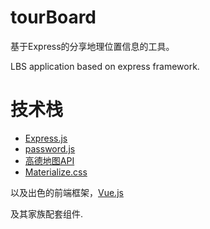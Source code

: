 # tourBoard
基于Express的分享地理位置信息的工具。

LBS application  based on express framework.



# 技术栈
* [Express.js](http://expressjs.com/)
* [password.js](http://passportjs.org/)
* [高德地图API](http://lbs.amap.com/api/javascript-api/summary/)
* [Materialize.css](http://www.materialscss.com/)

以及出色的前端框架，[Vue.js](http://www.so.com/link?url=http%3A%2F%2Fcn.vuejs.org%2F&q=vuejs&ts=1474823927&t=d37c9f69bcd731e518704ddf10113a1&src=haosou)

及其家族配套组件.